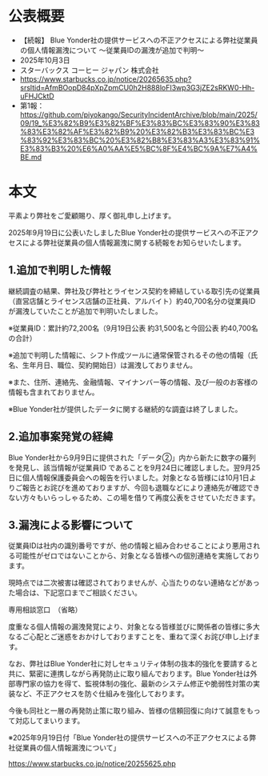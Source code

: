 # 公表概要
- 【続報】 Blue Yonder社の提供サービスへの不正アクセスによる弊社従業員の個人情報漏洩について ～従業員IDの漏洩が追加で判明～
- 2025年10月3日
- スターバックス コーヒー ジャパン 株式会社
- https://www.starbucks.co.jp/notice/20265635.php?srsltid=AfmBOopD84pXpZpmCU0h2H888loFI3wp3G3jZE2sRKW0-Hh-uFHJCktD
- 第1報：https://github.com/piyokango/SecurityIncidentArchive/blob/main/2025/09/19_%E3%82%B9%E3%82%BF%E3%83%BC%E3%83%90%E3%83%83%E3%82%AF%E3%82%B9%20%E3%82%B3%E3%83%BC%E3%83%92%E3%83%BC%20%E3%82%B8%E3%83%A3%E3%83%91%E3%83%B3%20%E6%A0%AA%E5%BC%8F%E4%BC%9A%E7%A4%BE.md

# 本文
平素より弊社をご愛顧賜り、厚く御礼申し上げます。

2025年9月19日に公表いたしましたBlue Yonder社の提供サービスへの不正アクセスによる弊社従業員の個人情報漏洩に関する続報をお知らせいたします。

## 1.追加で判明した情報

継続調査の結果、弊社及び弊社とライセンス契約を締結している取引先の従業員（直営店舗とライセンス店舗の正社員、アルバイト）約40,700名分の従業員IDが漏洩していたことが追加で判明いたしました。

※従業員ID：累計約72,200名（9月19日公表 約31,500名と今回公表 約40,700名の合計）

※追加で判明した情報に、シフト作成ツールに通常保管されるその他の情報（氏名、生年月日、職位、契約開始日）は漏洩しておりません。

※また、住所、連絡先、金融情報、マイナンバー等の情報、及び一般のお客様の情報も含まれておりません。

※Blue Yonder社が提供したデータに関する継続的な調査は終了しました。

## 2.追加事案発覚の経緯

Blue Yonder社から9月9日に提供された「データ②」内から新たに数字の羅列を発見し、該当情報が従業員ID であることを9月24日に確認しました。翌9月25日に個人情報保護委員会への報告を行いました。対象となる皆様には10月1日よりご報告とお詫びを進めておりますが、今回も退職などにより連絡先が確認できない方々もいらっしゃるため、この場を借りて再度公表をさせていただきます。

## 3.漏洩による影響について

従業員IDは社内の識別番号ですが、他の情報と組み合わせることにより悪用される可能性がゼロではないことから、対象となる皆様への個別連絡を実施しております。

現時点では二次被害は確認されておりませんが、心当たりのない連絡などがあった場合は、下記窓口までご相談ください。

専用相談窓口　（省略）

度重なる個人情報の漏洩発覚により、対象となる皆様並びに関係者の皆様に多大なるご心配とご迷惑をおかけしておりますことを、重ねて深くお詫び申し上げます。

なお、弊社はBlue Yonder社に対しセキュリティ体制の抜本的強化を要請すると共に、緊密に連携しながら再発防止に取り組んでおります。Blue Yonder社は外部専門家の協力を得て、監視体制の強化、最新のシステム修正や脆弱性対策の実装など、不正アクセスを防ぐ仕組みを強化しております。

今後も同社と一層の再発防止策に取り組み、皆様の信頼回復に向けて誠意をもって対応してまいります。

※2025年9月19日付「Blue Yonder社の提供サービスへの不正アクセスによる弊社従業員の個人情報漏洩について」

https://www.starbucks.co.jp/notice/20255625.php
